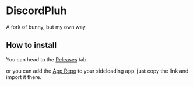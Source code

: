 # DiscordPluh
A fork of bunny, but my own way

## How to install
You can head to the [Releases](https://github.com/meadf1/DiscordPluh/releases) tab.

or you can add the [App Repo](https://github.com/meadf1/DiscordPluh/raw/refs/heads/main/app-repo.json) to your sideloading app, just copy the link and import it there.

<!-- @vladdy was here, battling all these steps so you don't have to. Have fun! :3 -->
<!-- @castdrian also was here simplifying these steps immensely -->
